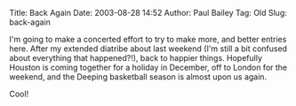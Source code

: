 Title: Back Again
Date: 2003-08-28 14:52
Author: Paul Bailey
Tag: Old
Slug: back-again

I'm going to make a concerted effort to try to make more, and better
entries here. After my extended diatribe about last weekend (I'm still a
bit confused about everything that happened?!), back to happier things.
Hopefully Houston is coming together for a holiday in December, off to
London for the weekend, and the Deeping basketball season is almost upon
us again.

Cool!
